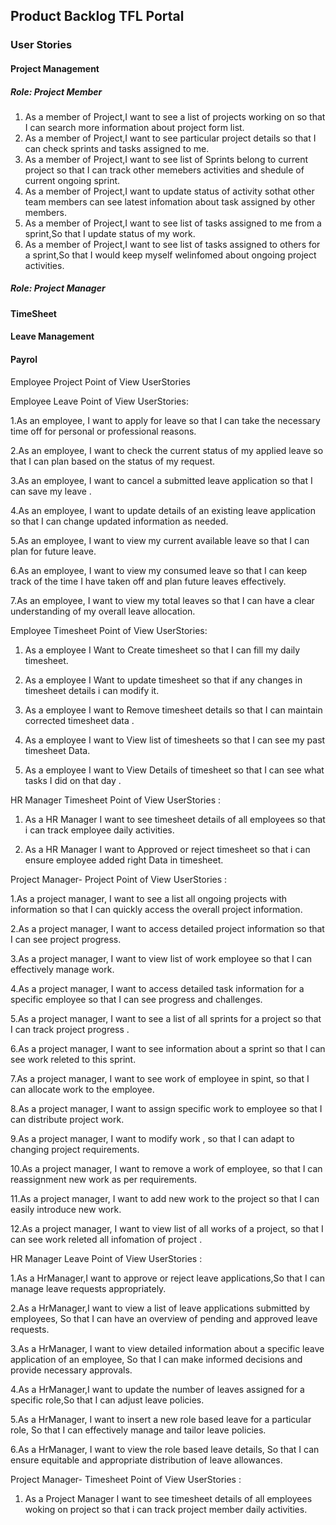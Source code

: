 ## Product Backlog TFL Portal
### User Stories

#### Project Management
##### Role: Project Member

1. As a member of Project,I want to see a list of projects working on so that I can search more information about project form list.
2. As a member of Project,I want to see particular project details so that I can check sprints and tasks assigned to me.
3. As a member of Project,I want to see list of Sprints belong to current project so that I can track other memebers activities and shedule of current ongoing sprint.
4. As a member of Project,I want to update status of activity sothat other team members can see latest infomation about task assigned by other members.
5. As a member of Project,I want to see list of tasks assigned to me from a sprint,So that I update status of my work.
6. As a member of Project,I want to see list of tasks assigned to others for a sprint,So that I would keep myself welinfomed about ongoing project activities.

##### Role: Project Manager




#### TimeSheet
#### Leave Management
#### Payrol



Employee Project Point of View UserStories





Employee Leave Point of View UserStories:

1.As an employee, I want to apply for leave so that I can take the necessary time off 
for personal or professional reasons.
 
2.As an employee, I want to check the current status of my applied leave so that
I can plan based on the status of my request.
 
3.As an employee, I want to cancel a submitted leave application so that I can save my leave .
 
4.As an employee, I want to update details of an existing leave application so that 
I can change updated information as needed.
 
5.As an employee, I want to view my current available leave so that I can plan for future leave.
 
6.As an employee, I want to view my consumed leave so that I can keep track of the time I have taken off and plan future leaves effectively.
 
7.As an employee, I want to view my total leaves so that I can have a clear understanding of my overall leave allocation.


Employee Timesheet  Point of View UserStories:
1. As a employee I Want to Create timesheet so that I can fill my daily timesheet.

2. As a employee I Want to update timesheet so that if any changes in timesheet details i can modify it.

3. As a employee I want to Remove timesheet details so that I can maintain corrected timesheet data .

4. As a employee I want to View list of timesheets  so that I can see my past timesheet Data.

5. As a employee I want to View Details of  timesheet so that I can see what tasks I did on that day .
 



 HR Manager  Timesheet  Point of View UserStories :
 1. As a HR Manager I want  to see timesheet details of all employees so that i can track employee daily activities.

 2. As a HR Manager I want to Approved or reject timesheet so that i can ensure employee added right Data  in timesheet.



Project Manager- Project Point of View UserStories :


1.As a project manager, I want to see a list  all ongoing projects with information so that I can quickly access the overall project information.

2.As a project manager, I want to access detailed project information so that I can see project progress.

3.As a project manager, I want to view  list of work  employee so that I can effectively manage work.

4.As a project manager, I want to access detailed task information for a specific employee so that I can see progress and challenges.

5.As a project manager, I want to see a list of all sprints for a project so that I can track project progress .

6.As a project manager, I want to see  information about a sprint so that I can see work releted to this sprint.

7.As a project manager, I want to see work of employee in spint, so that I can allocate work to the employee.

8.As a project manager, I want to assign specific work to employee so that I can  distribute project work.

9.As a project manager, I want to modify work , so that I can adapt to changing project requirements.

10.As a project manager, I want to remove a work of employee, so that I can reassignment new work as per requirements.

11.As a project manager, I want  to add new work to the project so that I can easily introduce new work.

12.As a project manager, I want to view  list of all works of  a project, so that I can see work releted all infomation of project .
 

HR Manager Leave Point of View UserStories : 

1.As a HrManager,I want to approve or reject leave applications,So that I can manage leave requests appropriately.

2.As a HrManager,I want to view a list of leave applications submitted by employees,
So that I can have an overview of pending and approved leave requests.

3.As a HrManager,
I want to view detailed information about a specific leave application of an employee,
So that I can make informed decisions and provide necessary approvals.

4.As a HrManager,I want to update the number of leaves assigned for a specific role,So that I can adjust leave policies.

5.As a HrManager,
I want to insert a new role based leave  for a particular role,
So that  I can effectively manage and tailor leave policies.

6.As a HrManager,
I want to view the role based leave details,
So that I can ensure equitable and appropriate distribution of leave allowances.



Project Manager- Timesheet Point of View UserStories :
1. As a Project Manager I want  to see timesheet details of all employees woking on project so that i can track project member daily activities.
